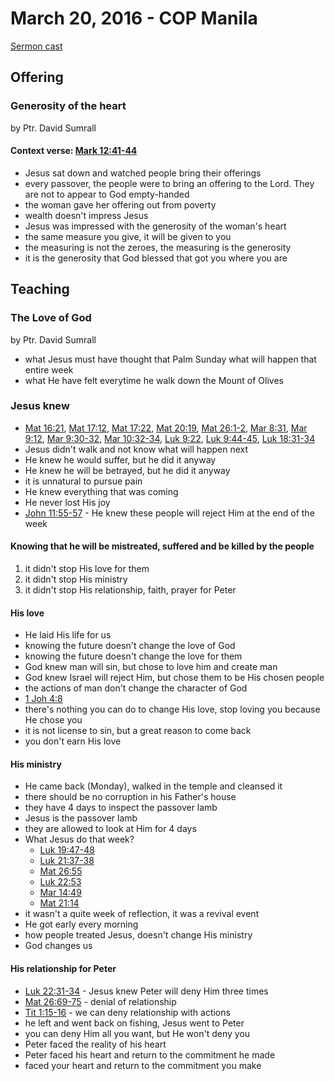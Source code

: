 # March 20, 2016 - COP Manila

[Sermon cast](http://livestream.com/cathedralofpraise/cathedralofpraiseph/videos/116359097)

## Offering

### Generosity of the heart
by Ptr. David Sumrall

#### Context verse: [Mark 12:41-44](http://www.biblestudytools.com/nlt/mark/passage/?q=mark+12:41-44)

- Jesus sat down and watched people bring their offerings
- every passover, the people were to bring an offering to the Lord. They are not to appear to God empty-handed
- the woman gave her offering out from poverty
- wealth doesn't impress Jesus
- Jesus was impressed with the generosity of the woman's heart
- the same measure you give, it will be given to you
- the measuring is not the zeroes, the measuring is the generosity
- it is the generosity that God blessed that got you where you are

## Teaching

### The Love of God
by Ptr. David Sumrall

- what Jesus must have thought that Palm Sunday what will happen that entire week
- what He have felt everytime he walk down the Mount of Olives

### Jesus knew
- [Mat 16:21](http://www.biblestudytools.com/matthew/16-21.html), [Mat 17:12](http://www.biblestudytools.com/matthew/17-12.html), [Mat 17:22](http://www.biblestudytools.com/matthew/17-22.html), [Mat 20:19](http://www.biblestudytools.com/matthew/20-19.html), [Mat 26:1-2](http://www.biblestudytools.com/matthew/passage/?q=matthew+26:1-2), [Mar 8:31](http://www.biblestudytools.com/mark/8-31.html), [Mar 9:12](http://www.biblestudytools.com/mark/9-12.html), [Mar 9:30-32](http://www.biblestudytools.com/mark/passage/?q=mark+9:30-32), [Mar 10:32-34](http://www.biblestudytools.com/mark/passage/?q=mark+10:32-34), [Luk 9:22](), [Luk 9:44-45](http://www.biblestudytools.com/luke/passage/?q=luke+9:44-45), [Luk 18:31-34](http://www.biblestudytools.com/luke/passage/?q=luke+18:31-34)
- Jesus didn't walk and not know what will happen next
- He knew he would suffer, but he did it anyway
- He knew he will be betrayed, but he did it anyway
- it is unnatural to pursue pain
- He knew everything that was coming
- He never lost His joy
- [John 11:55-57](http://www.biblestudytools.com/nlt/john/passage/?q=john+11:55-57) - He knew these people will reject Him at the end of the week

#### Knowing that he will be mistreated, suffered and be killed by the people
1. it didn't stop His love for them
2. it didn't stop His ministry
3. it didn't stop His relationship, faith, prayer for Peter

#### His love
- He laid His life for us
- knowing the future doesn't change the love of God
- knowing the future doesn't change the love for them
- God knew man will sin, but chose to love him and create man
- God knew Israel will reject Him, but chose them to be His chosen people
- the actions of man don't change the character of God
- [1 Joh 4:8](http://www.biblestudytools.com/nlt/1-john/4-8.html)
- there's nothing you can do to change His love, stop loving you because He chose you
- it is not license to sin, but a great reason to come back
- you don't earn His love

#### His ministry
- He came back (Monday), walked in the temple and cleansed it
- there should be no corruption in his Father's house
- they have 4 days to inspect the passover lamb
- Jesus is the passover lamb
- they are allowed to look at Him for 4 days
- What Jesus do that week?
  - [Luk 19:47-48](http://www.biblestudytools.com/luke/passage/?q=luke+19:47-48)
  - [Luk 21:37-38](http://www.biblestudytools.com/luke/passage/?q=luke+21:37-38)
  - [Mat 26:55](http://www.biblestudytools.com/matthew/26-55.html)
  - [Luk 22:53](http://www.biblestudytools.com/luke/22-53.html)
  - [Mar 14:49](http://www.biblestudytools.com/mark/14-49.html)
  - [Mat 21:14](http://www.biblestudytools.com/matthew/21-14.html)
- it wasn't a quite week of reflection, it was a revival event
- He got early every morning
- how people treated Jesus, doesn't change His ministry
- God changes us

#### His relationship for Peter
- [Luk 22:31-34](http://www.biblestudytools.com/luke/passage/?q=luke+22:31-34) - Jesus knew Peter will deny Him three times
- [Mat 26:69-75](http://www.biblestudytools.com/matthew/passage/?q=matthew+26:69-75) - denial of relationship
- [Tit 1:15-16](http://www.biblestudytools.com/titus/passage/?q=titus+1:15-16) - we can deny relationship with actions
- he left and went back on fishing, Jesus went to Peter
- you can deny Him all you want, but He won't deny you
- Peter faced the reality of his heart
- Peter faced his heart and return to the commitment he made
- faced your heart and return to the commitment you make